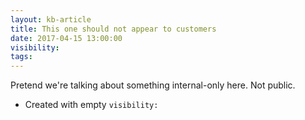```yaml
---
layout: kb-article
title: This one should not appear to customers
date: 2017-04-15 13:00:00
visibility:
tags:
---
```


Pretend we're talking about something internal-only here. Not public.

<!--more-->
* Created with empty `visibility:`
